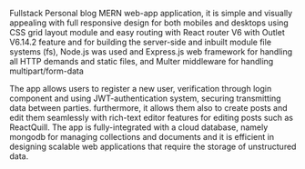 Fullstack Personal blog MERN web-app application, it is simple and visually appealing with full responsive design for both mobiles and desktops using CSS grid layout module and easy routing with React router V6 with Outlet V6.14.2 feature and for building the server-side and inbuilt module file systems (fs), Node.js was used and Express.js web framework for handling all HTTP demands and static files, and Multer middleware for handling multipart/form-data

The app allows users to register a new user, verification through login component and using JWT-authentication system, securing transmitting data between parties. furthermore, it allows them also to create posts and edit them seamlessly with rich-text editor features for editing posts such as ReactQuill. The app is fully-integrated with a cloud database, namely mongodb for managing collections and documents and it is efficient in designing scalable web applications that require the storage of unstructured data.
